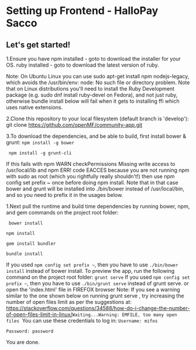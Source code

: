 # Setting up Frontend - HalloPay Sacco

## Let's get started!

1.Ensure you have
	npm installed - goto  to download the installer for your OS.
	ruby installed - goto  to download the latest version of ruby.
	
Note: On Ubuntu Linux you can use sudo apt-get install npm nodejs-legacy, which avoids the /usr/bin/env: node: No such file or directory problem.
Note that on Linux distributions you'll need to install the Ruby Development package (e.g. sudo dnf install ruby-devel on Fedora), and not just ruby, otherwise bundle install below will fail when it gets to installing ffi which uses native extensions.

2.Clone this repository to your local filesystem (default branch is 'develop'):
 git clone https://github.com/openMF/community-app.git
 
3.To download the dependencies, and be able to build, first install bower & grunt:
	```
	 npm install -g bower
	 ```
	 
	 
	 npm install -g grunt-cli
	 
If this fails with npm WARN checkPermissions Missing write access to /usr/local/lib and npm ERR! code EACCES because you are not running npm with sudo as root (which you rightfully really shouldn't!) then use npm config set prefix ~ once before doing npm install. Note that in that case bower and grunt will be installed into ./bin/bower instead of /usr/local/bin, and so you need to prefix it in the usages below.

1.Next pull the runtime and build time dependencies by running bower, npm, and gem commands on the project root folder:
```
 bower install
 ```
 ```
 npm install
 ```
 ```
 gem install bundler
 ```
 ```
 bundle install
 ```
If you used ```npm config set prefix ~```, then you have to use ```./bin/bower install``` instead of bower install.
To preview the app, run the following command on the project root folder:
 ```grunt serve```
If you used ```npm config set prefix ~```, then you have to use ```./bin/grunt serve``` instead of grunt serve.
or open the 'index.html' file in FIREFOX browser
Note: If you see a warning similar to the one shown below on running grunt serve , try increasing the number of open files limit as per the suggestions at:
https://stackoverflow.com/questions/34588/how-do-i-change-the-number-of-open-files-limit-in-linux/ ​
 ```Waiting...Warning: EMFILE, too many open files```
​
You can use these credentials to log in:
``` Username: mifos ```


``` Password: password ```
 
You are done.
